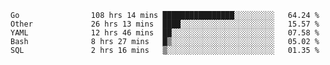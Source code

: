 <!--START_SECTION:waka-->

```text
Go                108 hrs 14 mins ████████████████░░░░░░░░░   64.24 %
Other             26 hrs 13 mins  ████░░░░░░░░░░░░░░░░░░░░░   15.57 %
YAML              12 hrs 46 mins  ██░░░░░░░░░░░░░░░░░░░░░░░   07.58 %
Bash              8 hrs 27 mins   █▒░░░░░░░░░░░░░░░░░░░░░░░   05.02 %
SQL               2 hrs 16 mins   ▒░░░░░░░░░░░░░░░░░░░░░░░░   01.35 %
```
<!--END_SECTION:waka-->
